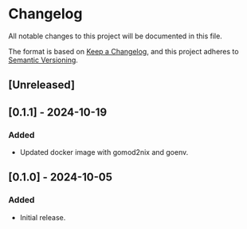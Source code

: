 # Changelog

All notable changes to this project will be documented in this file.

The format is based on [Keep a Changelog](https://keepachangelog.com/en/1.1.0/),
and this project adheres to [Semantic Versioning](https://semver.org/spec/v2.0.0.html).

## [Unreleased]

## [0.1.1] - 2024-10-19

### Added

- Updated docker image with gomod2nix and goenv.

## [0.1.0] - 2024-10-05

### Added

- Initial release.
